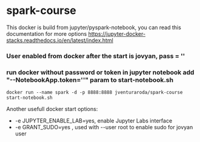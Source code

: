 # spark-course

This docker is build from jupyter/pyspark-notebook, you can read this documentation for more options
https://jupyter-docker-stacks.readthedocs.io/en/latest/index.html

### User enabled from docker after the start is jovyan, pass = ''

### run docker without password or token in jupyter notebook add "--NotebookApp.token=''" param to start-notebook.sh
```
docker run --name spark -d -p 8888:8888 jventuraroda/spark-course start-notebook.sh
```

Another usefull docker start options:
* -e JUPYTER_ENABLE_LAB=yes, enable Jupyter Labs interface
* -e GRANT_SUDO=yes , used with --user root to enable sudo for jovyan user
